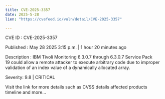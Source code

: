 ```yaml
---
title: CVE-2025-3357
date: 2025-5-28
lien: "https://cvefeed.io/vuln/detail/CVE-2025-3357"

---
```


CVE ID : CVE-2025-3357

Published :  May 28
2025
3:15 p.m. | 1 hour
20 minutes ago

Description : IBM Tivoli Monitoring 6.3.0.7 through 6.3.0.7 Service Pack 19 could allow a remote attacker to execute arbitrary code due to improper validation of an index value of a dynamically allocated array.

Severity: 9.8 | CRITICAL

Visit the link for more details
such as CVSS details
affected products
timeline
and more...
